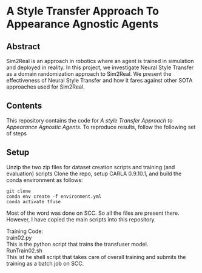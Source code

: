 # A Style Transfer Approach To Appearance Agnostic Agents

## Abstract
Sim2Real is an approach in robotics where an agent is trained in simulation and deployed in reality. In this project, we investigate Neural Style Transfer as a domain randomization approach to Sim2Real. We present the effectiveness of Neural Style Transfer and how it fares against other SOTA approaches used for Sim2Real.

## Contents
This repository contains the code for *A style Transfer Approach to Appearance Agnostic Agents*. To reproduce results, follow the following set of steps

## Setup
Unzip the two zip files for dataset creation scripts and training (and evaluation)  scripts
Clone the repo, setup CARLA 0.9.10.1, and build the conda environment as follows:
```
git clone 
conda env create -f environment.yml
conda activate tfuse
```



  



Most of the word was done on SCC. So all the files are present there.
However, I have copied the main scripts into this repository. 

Training Code:  
  train02.py  
    This is the python script that trains the transfuser model.  
  RunTrain02.sh   
    This ist he shell script that takes care of overall training and submits the training as a batch job on SCC.   
